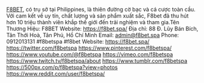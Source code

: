 <a href="https://f8bet.spa/" rel="noreferrer noopener">F8BET</a>, có trụ sở tại Philippines, là thiên đường cờ bạc và cá cược toàn cầu. Với cam kết về uy tín, chất lượng và sản phẩm xuất sắc, F8bet đã thu hút hơn 10 triệu thành viên khắp thế giới đến trải nghiệm và tham gia.Tên Thương Hiệu: F8BET
Website: 
<a href="https://f8bet.spa/" rel="noreferrer noopener">https://f8bet.spa/</a>
Địa chỉ: 88 Đ. Lũy Bán Bích, Tân Thới Hoà, Tân Phú, Hồ Chí Minh
Email: admin@f8bet.spa
Phone: 0912013131
#f8betspa #f8bet
Website: 
<a href="https://f8bet.spa/">https://f8bet.spa/</a>
<a href="https://twitter.com/f8betspa">https://twitter.com/f8betspa</a>
<a href="https://www.pinterest.com/f8betspa/">https://www.pinterest.com/f8betspa/</a>
<a href="https://www.youtube.com/@f8betspa">https://www.youtube.com/@f8betspa</a>
<a href="https://vimeo.com/f8betspa">https://vimeo.com/f8betspa</a>
<a href="https://www.twitch.tv/f8betspa/about">https://www.twitch.tv/f8betspa/about</a>
<a href="https://www.tumblr.com/f8betspa">https://www.tumblr.com/f8betspa</a>
<a href="https://500px.com/p/f8betspa?view=photos">https://500px.com/p/f8betspa?view=photos</a>
<a href="https://www.reddit.com/user/f8betspa/">https://www.reddit.com/user/f8betspa/</a>